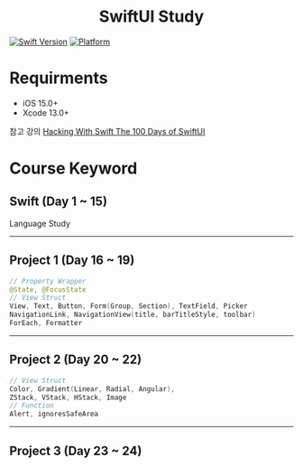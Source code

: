 <h1 align="center">
    SwiftUI Study
</h1>

[![Swift Version][swift-image]](https://swift.org/) 
[![Platform][Platform-image]](https://developer.apple.com/kr/ios/)

[swift-image]:https://img.shields.io/badge/swift-5.5.2-orange.svg?style=flat
[Platform-image]: https://img.shields.io/badge/Platform-ios-lightgray.svg?style=flat

# Requirments
- iOS 15.0+
- Xcode 13.0+

참고 강의 [Hacking With Swift The 100 Days of SwiftUI](https://www.hackingwithswift.com/100/swiftui)

# Course Keyword
## Swift (Day 1 ~ 15)
Language Study

---

## Project 1 (Day 16 ~ 19)
``` Swift
// Property Wrapper
@State, @FocusState
// View Struct
View, Text, Button, Form(Group, Section), TextField, Picker
NavigationLink, NavigationView(title, barTitleStyle, toolbar)
ForEach, Formatter
```
---

## Project 2 (Day 20 ~ 22)
``` Swift
// View Struct
Color, Gradient(Linear, Radial, Angular),
ZStack, VStack, HStack, Image
// Function
Alert, ignoresSafeArea
```
---

## Project 3 (Day 23 ~ 24)
